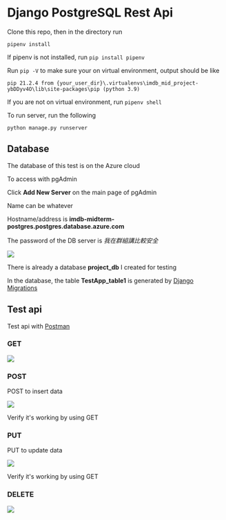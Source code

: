 # Django PostgreSQL Rest Api

Clone this repo, then in the directory run

    pipenv install

If pipenv is not installed, run `pip install pipenv`

Run `pip -V` to make sure your on virtual environment, output should be like

```
pip 21.2.4 from {your_user_dir}\.virtualenvs\imdb_mid_project-ybDDyv4O\lib\site-packages\pip (python 3.9)
```

If you are not on virtual environment, run `pipenv shell`

To run server, run the following

`python manage.py runserver`

## Database

The database of this test is on the Azure cloud

To access with pgAdmin

Click **Add New Server** on the main page of pgAdmin

Name can be whatever

Hostname/address is **imdb-midterm-postgres.postgres.database.azure.com**

The password of the DB server is _我在群組講比較安全_

![](https://i.gyazo.com/57f5a53d4438f17e927336bb41731acb.png)

There is already a database **project_db** I created for testing

In the database, the table **TestApp_table1** is generated by [Django Migrations](https://docs.djangoproject.com/en/3.2/topics/migrations/)

## Test api

Test api with [Postman](https://www.postman.com/downloads/)

### GET

![](https://i.gyazo.com/34494b17325cab4e3f607110cb18c251.png)

### POST

POST to insert data

![](https://i.gyazo.com/3ae349583e2728eea8412cbf443cd821.png)

Verify it's working by using GET

### PUT

PUT to update data

![](https://i.gyazo.com/ed6c744d64f0710ffc3689666359082f.png)

Verify it's working by using GET

### DELETE

![](https://i.gyazo.com/9eb1a7e360ba0ff700d7bedc7beaef5f.png)

